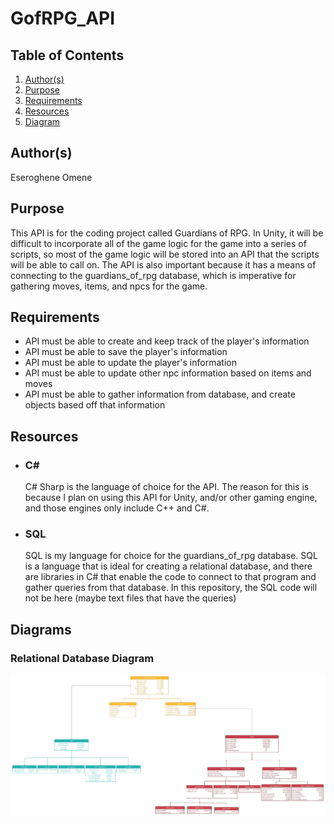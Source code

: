 # GofRPG_API

## Table of Contents
1. [Author(s)](#author(s))
1. [Purpose](#purpose)
1. [Requirements](#requirements)
1. [Resources](#rsources)
1. [Diagram](#dagram)

## Author(s)
Eseroghene Omene

## Purpose
This API is for the coding project called Guardians of RPG. In Unity, it will be difficult to incorporate all of the game logic
for the game into a series of scripts, so most of the game logic will be stored into an API that the scripts will be able to call
on. The API is also important because it has a means of connecting to the guardians_of_rpg database, which is imperative for gathering
moves, items, and npcs for the game.

## Requirements
* API must be able to create and keep track of the player's information
* API must be able to save the player's information
* API must be able to update the player's information
* API must be able to update other npc information based on items and moves
* API must be able to gather information from database, and create objects based off that information

## Resources

* ### C#
  C# Sharp is the language of choice for the API. The reason for this is because I plan on using this API for Unity, and/or other gaming
  engine, and those engines only include C++ and C#.
  
* ### SQL
  SQL is my language for choice for the guardians_of_rpg database. SQL is a language that is ideal for creating a relational database,
  and there are libraries in C# that enable the code to connect to that program and gather queries from that database. In this repository,
  the SQL code will not be here (maybe text files that have the queries)
  
## Diagrams

### Relational Database Diagram
![Relational Database Diagram](.images/diagrams/GofRPG_Database_UML.png)
  
